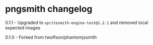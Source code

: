 # pngsmith changelog
0.1.1 - Upgraded to `spritesmith-engine-test@1.2.1` and removed local expected images

0.1.0 - Forked from twolfson/phantomjssmith
